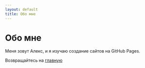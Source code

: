 ```yaml
---
layout: default
title: Обо мне
---
```


# Обо мне

Меня зовут Алекс, и я изучаю создание сайтов на GitHub Pages.

Возвращайтесь на [главную](index.html)
